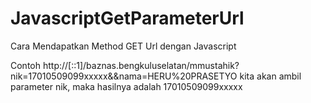 # JavascriptGetParameterUrl
Cara Mendapatkan Method GET Url dengan Javascript

Contoh 
http://[::1]/baznas.bengkuluselatan/mmustahik?nik=17010509099xxxxx&&nama=HERU%20PRASETYO
kita akan ambil parameter nik, maka hasilnya adalah 17010509099xxxxx
